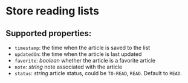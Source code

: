 # Store reading lists

## Supported properties:

- `timestamp`: the time when the article is saved to the list
- `updatedOn`: the time when the article is last updated
- `favorite`: *boolean* whether the article is a favorite article
- `note`: *string* note associated with the article
- `status`: *string* article status, could be `TO-READ`, `READ`. Default to `READ`.
